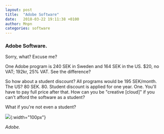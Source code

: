 ```yaml
---
layout: post
title:  "Adobe Software"
date:   2018-03-22 19:11:38 +0100
author: Mnpn
categories: software
---
```

### Adobe Software.
Sorry, what? Excuse me?

One Adobe program is 240 SEK in Sweden and 164 SEK in the US. $20, no VAT; 192kr, 25% VAT. See the difference?

So how about a student discount? All programs would be 195 SEK/month. The US? 80 SEK. 80. Student discount is applied for one year. One. You'll have to pay full price after that. How can you be "creative [cloud]" if you can't afford the software as a student?

What if you're not even a student?

![](https://upload.wikimedia.org/wikipedia/commons/thumb/7/7b/Adobe_Systems_logo_and_wordmark.svg/786px-Adobe_Systems_logo_and_wordmark.svg.png ){:width="100px"}

*Adobe.*
